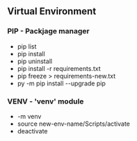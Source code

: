 ## Virtual Environment
### PIP - Packjage manager
* pip list
* pip install <pkg-name>
* pip uninstall <pkg-name>
* pip install -r requirements.txt
* pip freeze > requirements-new.txt
* py -m pip install --upgrade pip

### VENV - 'venv' module
* <py> -m venv <new-env-name>
* source new-env-name/Scripts/activate
* deactivate
